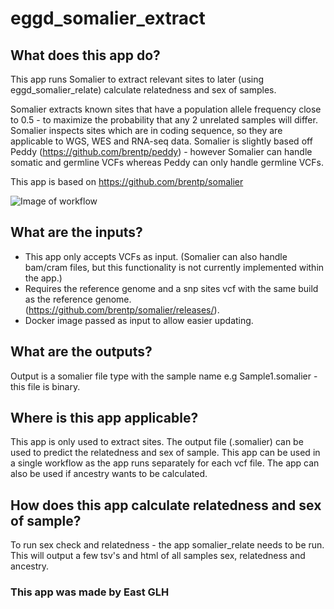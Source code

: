# eggd_somalier_extract

## What does this app do?
This app runs Somalier to extract relevant sites to later (using eggd_somalier_relate) calculate relatedness and sex of samples.

Somalier extracts known sites that have a population allele frequency close to 0.5 - to maximize the probability that any 2 unrelated samples will differ. Somalier inspects sites which are in coding sequence, so they are applicable to WGS, WES and RNA-seq data. Somalier is slightly based off Peddy (https://github.com/brentp/peddy) - however Somalier can handle somatic and germline VCFs whereas Peddy can only handle germline VCFs.

This app is based on https://github.com/brentp/somalier

![Image of workflow]((somalier_v1.2.0.png))

## What are the inputs?
* This app only accepts VCFs as input. (Somalier can also handle bam/cram files, but this functionality is not currently implemented within the app.)
* Requires the reference genome and a snp sites vcf with the same build as the reference genome. (https://github.com/brentp/somalier/releases/).
* Docker image passed as input to allow easier updating.

## What are the outputs?
Output is a somalier file type with the sample name e.g Sample1.somalier - this file is binary.

## Where is this app applicable?
This app is only used to extract sites. The output file (.somalier) can be used to predict the relatedness and sex of sample. This app can be used in a single workflow as the app runs separately for each vcf file. The app can also be used if ancestry wants to be calculated.

## How does this app calculate relatedness and sex of sample?
To run sex check and relatedness - the app somalier_relate needs to be run. This will output a few tsv's and html of all samples sex, relatedness and ancestry.

### This app was made by East GLH